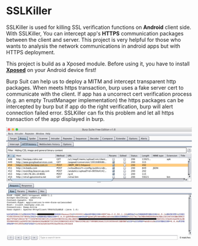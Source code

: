# SSLKiller

SSLKiller is used for killing SSL verification functions on **Android** client side. With SSLKiller, You can intercept app's **HTTPS** communication packages between the client and server. This project is very helpful for those who wants to analysis the network communications in android apps but with HTTPS deployment.

This project is build as a Xposed module. Before using it, you have to install **[Xposed](http://repo.xposed.info/module/de.robv.android.xposed.installer)** on your Android device first!

Burp Suit can help us to deploy a MITM and intercept transparent http packages. When meets https transaction, burp uses a fake server cert to communicate with the client. If app has a uncorrect cert verification process (e.g. an empty TrustManager implementation) the https packages can be intercepted by burp but if app do the right verification, burp will alert connection failed error. SSLKiller can fix this problem and let all https transaction of the app displayed in burp.

![preview](imgs/preview.jpeg)




